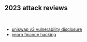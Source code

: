 ## 2023 attack reviews

<br>

* [uniswap v3 vulnerability disclosure](https://www.nomoi.xyz/blog/uniswap-vulnerability-disclosure)
* [yearn finance hacking](https://curve.substack.com/p/april-13-2023-yearn-burned)
